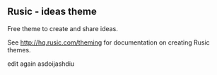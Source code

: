 ## Rusic - ideas theme

Free theme to create and share ideas.

See http://hq.rusic.com/theming for documentation on creating Rusic themes.

edit again asdoijashdiu

